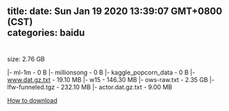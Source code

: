 
title: 
date: Sun Jan 19 2020 13:39:07 GMT+0800 (CST)    
categories: baidu
---

# 
size: 2.76 GB
 
 
|- ml-1m - 0 B
|- millionsong - 0 B
|- kaggle_popcorn_data - 0 B
|- www.dat.gz.txt - 19.10 MB
|- w15 - 146.30 MB
|- ows-raw.txt - 2.35 GB
|- lfw-funneled.tgz - 232.10 MB
|- actor.dat.gz.txt - 9.00 MB

[How to download](https://bpcam.bemobtrk.com/go/2ceec3aa-1ca2-46d6-b9ff-aaa5c184517c?jno=4709)